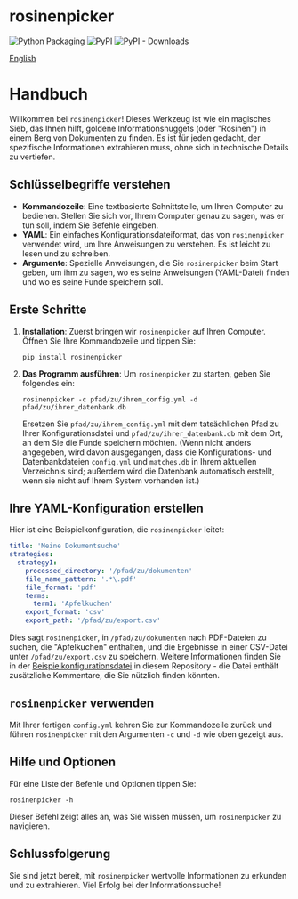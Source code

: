 # rosinenpicker

![Python Packaging](https://github.com/joheli/rosinenpicker/workflows/Packaging/badge.svg) ![PyPI](https://img.shields.io/pypi/v/rosinenpicker?label=PyPI) ![PyPI - Downloads](https://img.shields.io/pypi/dm/rosinenpicker)

[English](README.md)

# Handbuch

Willkommen bei `rosinenpicker`! Dieses Werkzeug ist wie ein magisches Sieb, das Ihnen hilft, goldene Informationsnuggets (oder "Rosinen") in einem Berg von Dokumenten zu finden. Es ist für jeden gedacht, der spezifische Informationen extrahieren muss, ohne sich in technische Details zu vertiefen.

## Schlüsselbegriffe verstehen

- **Kommandozeile**: Eine textbasierte Schnittstelle, um Ihren Computer zu bedienen. Stellen Sie sich vor, Ihrem Computer genau zu sagen, was er tun soll, indem Sie Befehle eingeben.
- **YAML**: Ein einfaches Konfigurationsdateiformat, das von `rosinenpicker` verwendet wird, um Ihre Anweisungen zu verstehen. Es ist leicht zu lesen und zu schreiben.
- **Argumente**: Spezielle Anweisungen, die Sie `rosinenpicker` beim Start geben, um ihm zu sagen, wo es seine Anweisungen (YAML-Datei) finden und wo es seine Funde speichern soll.

## Erste Schritte

1. **Installation**: Zuerst bringen wir `rosinenpicker` auf Ihren Computer. Öffnen Sie Ihre Kommandozeile und tippen Sie:

   ```
   pip install rosinenpicker
   ```

2. **Das Programm ausführen**: Um `rosinenpicker` zu starten, geben Sie folgendes ein:

   ```
   rosinenpicker -c pfad/zu/ihrem_config.yml -d pfad/zu/ihrer_datenbank.db
   ```

   Ersetzen Sie `pfad/zu/ihrem_config.yml` mit dem tatsächlichen Pfad zu Ihrer Konfigurationsdatei und `pfad/zu/ihrer_datenbank.db` mit dem Ort, an dem Sie die Funde speichern möchten. (Wenn nicht anders angegeben, wird davon ausgegangen, dass die Konfigurations- und Datenbankdateien `config.yml` und `matches.db` in Ihrem aktuellen Verzeichnis sind; außerdem wird die Datenbank automatisch erstellt, wenn sie nicht auf Ihrem System vorhanden ist.)

## Ihre YAML-Konfiguration erstellen

Hier ist eine Beispielkonfiguration, die `rosinenpicker` leitet:

```yaml
title: 'Meine Dokumentsuche'
strategies:
  strategy1:
    processed_directory: '/pfad/zu/dokumenten'
    file_name_pattern: '.*\.pdf'
    file_format: 'pdf'
    terms:
      term1: 'Apfelkuchen'
    export_format: 'csv'
    export_path: '/pfad/zu/export.csv'
```

Dies sagt `rosinenpicker`, in `/pfad/zu/dokumenten` nach PDF-Dateien zu suchen, die "Apfelkuchen" enthalten, und die Ergebnisse in einer CSV-Datei unter `/pfad/zu/export.csv` zu speichern. Weitere Informationen finden Sie in der [Beispielkonfigurationsdatei](configs/config.yml) in diesem Repository - die Datei enthält zusätzliche Kommentare, die Sie nützlich finden könnten.

## `rosinenpicker` verwenden

Mit Ihrer fertigen `config.yml` kehren Sie zur Kommandozeile zurück und führen `rosinenpicker` mit den Argumenten `-c` und `-d` wie oben gezeigt aus.

## Hilfe und Optionen

Für eine Liste der Befehle und Optionen tippen Sie:

```
rosinenpicker -h
```

Dieser Befehl zeigt alles an, was Sie wissen müssen, um `rosinenpicker` zu navigieren.

## Schlussfolgerung

Sie sind jetzt bereit, mit `rosinenpicker` wertvolle Informationen zu erkunden und zu extrahieren. Viel Erfolg bei der Informationssuche!
